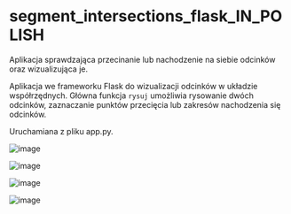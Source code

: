 # segment_intersections_flask_IN_POLISH
Aplikacja sprawdzająca przecinanie lub nachodzenie na siebie odcinków oraz wizualizująca je.

Aplikacja we frameworku Flask do wizualizacji odcinków w układzie współrzędnych. Główna funkcja `rysuj` umożliwia rysowanie dwóch odcinków,
zaznaczanie punktów przecięcia lub zakresów nachodzenia się odcinków.

Uruchamiana z pliku app.py.

![image](https://github.com/user-attachments/assets/8a451367-bab1-4de6-8082-024ec6810560)

![image](https://github.com/user-attachments/assets/19c15f18-e382-4fd2-83c9-49a875036ee5)

![image](https://github.com/user-attachments/assets/b2ed8e55-53cc-47f3-b0cf-c8a4ddcb6997)

![image](https://github.com/user-attachments/assets/bb723d04-fda4-4a3c-bca8-71134474d4ab)
